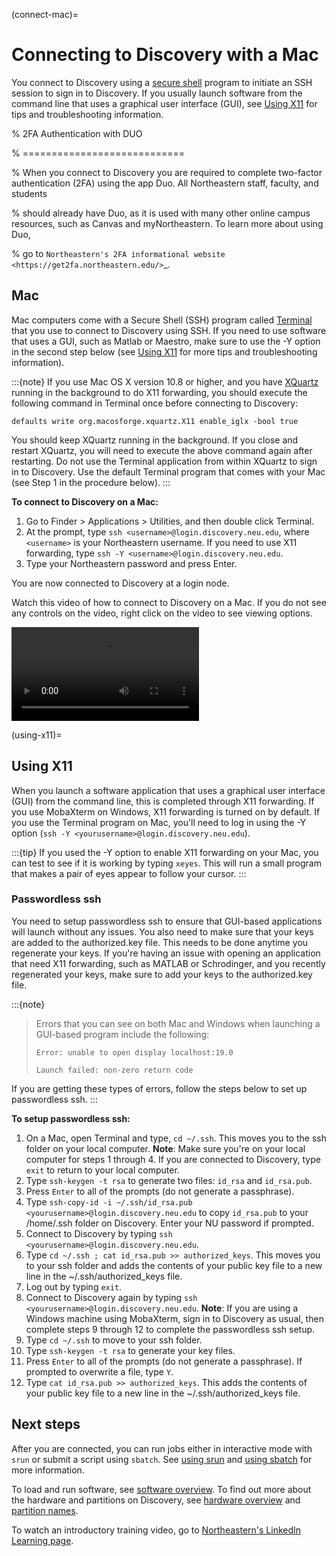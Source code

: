 (connect-mac)=

# Connecting to Discovery with a Mac

You connect to Discovery using a [secure shell](https://www.ssh.com/ssh/protocol/) program to initiate an SSH session to
sign in to Discovery. If you usually launch software from the command line that uses a graphical user interface (GUI), see [Using X11](#using-x11) for tips and troubleshooting information.

% 2FA Authentication with DUO

% ============================

% When you connect to Discovery you are required to complete two-factor authentication (2FA) using the app Duo. All Northeastern staff, faculty, and students

% should already have Duo, as it is used with many other online campus resources, such as Canvas and myNortheastern. To learn more about using Duo,

% go to `Northeastern's 2FA informational website <https://get2fa.northeastern.edu/>`_.

## Mac

Mac computers come with a Secure Shell (SSH) program called [Terminal](https://support.apple.com/guide/terminal/welcome/mac)
that you use to connect to Discovery using SSH. If you need to use software that uses a GUI, such as Matlab or Maestro, make sure to use the -Y option in the second step below (see [Using X11](using-x11) for more tips and troubleshooting information).

:::{note}
If you use Mac OS X version 10.8 or higher, and you have [XQuartz](https://www.xquartz.org/) running in the background to do X11 forwarding, you should execute the following command in Terminal once before connecting to Discovery:

`defaults write org.macosforge.xquartz.X11 enable_iglx -bool true`

You should keep XQuartz running in the background. If you close and restart XQuartz, you will need to execute the above command again after restarting. Do not use the Terminal application from within XQuartz to sign in to Discovery. Use
the default Terminal program that comes with your Mac (see Step 1 in the procedure below).
:::

**To connect to Discovery on a Mac:**

1. Go to Finder > Applications > Utilities, and then double click Terminal.
2. At the prompt, type `ssh <username>@login.discovery.neu.edu`, where `<username>` is your Northeastern username. If you need to use X11 forwarding, type `ssh -Y <username>@login.discovery.neu.edu`.
3. Type your Northeastern password and press Enter.

You are now connected to Discovery at a login node.

Watch this video of how to connect to Discovery on a Mac. If you do not see any controls on the video, right click on the video to see viewing options.


![Alt text](../_static/video/connect_mac_terminal.mp4)

(using-x11)=

## Using X11

When you launch a software application that uses a graphical user interface (GUI) from the command line, this is completed through X11 forwarding. If you use MobaXterm on Windows, X11 forwarding
is turned on by default. If you use the Terminal program on Mac, you'll need to log in using the -Y option (`ssh -Y <yourusername>@login.discovery.neu.edu`).

:::{tip}
If you used the -Y option to enable X11 forwarding on your Mac, you can test to see if it is working by typing `xeyes`. This will run a small program that makes
a pair of eyes appear to follow your cursor.
:::

### Passwordless ssh

You need to setup passwordless ssh to ensure that GUI-based applications will launch without any issues. You also
need to make sure that your keys are added to the authorized.key file. This needs to be done anytime you regenerate your keys. If you're having
an issue with opening an application that need X11 forwarding, such as MATLAB or Schrodinger, and you recently regenerated your keys, make sure to
add your keys to the authorized.key file.

:::{note}
> Errors that you can see on both Mac and Windows when launching a GUI-based program include the following:
>
> `Error: unable to open display localhost:19.0`
>
> `Launch failed: non-zero return code`

If you are getting these types of errors, follow the steps below to set up passwordless ssh.
:::

**To setup passwordless ssh:**

01. On a Mac, open Terminal and type, `cd ~/.ssh`. This moves you to the ssh folder on your local computer. **Note**: Make sure you're on your local computer for steps 1 through 4. If you are connected to Discovery, type `exit` to return to your local computer.
02. Type `ssh-keygen -t rsa` to generate two files: `id_rsa` and `id_rsa.pub`.
03. Press `Enter` to all of the prompts (do not generate a passphrase).
04. Type `ssh-copy-id -i ~/.ssh/id_rsa.pub <yourusername>@login.discovery.neu.edu` to copy `id_rsa.pub` to your /home/.ssh folder on Discovery. Enter your NU password if prompted.
05. Connect to Discovery by typing `ssh <yourusername>@login.discovery.neu.edu`.
06. Type `cd ~/.ssh ; cat id_rsa.pub >> authorized_keys`. This moves you to your ssh folder and adds the contents of your public key file to a new line in the ~/.ssh/authorized_keys file.
07. Log out by typing `exit`.
08. Connect to Discovery again by typing `ssh <yourusername>@login.discovery.neu.edu`. **Note**: If you are using a Windows machine using MobaXterm, sign in to Discovery as usual, then complete steps 9 through 12 to complete the passwordless ssh setup.
09. Type `cd ~/.ssh` to move to your ssh folder.
10. Type `ssh-keygen -t rsa` to generate your key files.
11. Press `Enter` to all of the prompts (do not generate a passphrase). If prompted to overwrite a file, type `Y`.
12. Type `cat id_rsa.pub >> authorized_keys`. This adds the contents of your public key file to a new line in the ~/.ssh/authorized_keys file.

## Next steps

After you are connected, you can run jobs either in interactive mode with `srun` or submit a script using `sbatch`. See [using srun](../05_using-discovery/03_srun.md#using-srun) and [using sbatch](../05_using-discovery/02_sbatch.md#using-sbatch) for more information.

To load and run software, see [software overview](../04_software/01_softwareoverview.md).
To find out more about the hardware and partitions on Discovery, see [hardware overview](../03_hardware/01_hardware_overview.md) and [partition names](../03_hardware/02_partitions.md#partitions).

To watch an introductory training video, go to [Northeastern's LinkedIn Learning page](https://www.linkedin.com/checkpoint/enterprise/login/74653650?pathWildcard=74653650&application=learning&redirect=https%3A%2F%2Fwww%2Elinkedin%2Ecom%2Flearning%2Fcontent%2F1139340%3Fu%3D74653650).
